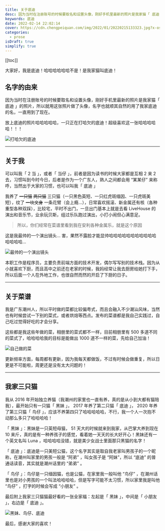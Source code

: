 ```yaml
---
title: 关于底迪
desc: 因为当时在注册账号的时候要取名和设置头像，刚好手机里最新的照片是我家猫「 底迪 」的照片，所以就用这张照片做了头像，名字也就顺其自然的用了我家底迪的名，一直用到了现在。
keywords: 底迪
date: 2022-02-14 22:02:14
cover: https://cdn.chengpeiquan.com/img/2022/01/20220215133323.jpg?x-oss-process=image/interlace,1
categories:
  - prose
isDraft: true
simplify: true
---
```


[[toc]]

大家好，我是底迪！哈哈哈哈哈哈不是！是我家猫叫底迪！

## 名字的由来

因为当时在注册账号的时候要取名和设置头像，刚好手机里最新的照片是我家猫「 底迪 」的照片，所以就用这张照片做了头像，名字也就顺其自然的用了我家底迪的名，一直用到了现在。

放上底迪的照片哈哈哈哈哈，一只正在打哈欠的底迪！超级喜欢这一张哈哈哈哈哈！！！

![打哈欠的底迪](https://cdn.chengpeiquan.com/img/2022/02/20220219160424.jpg?x-oss-process=image/interlace,1)

---

## 关于我

可以叫我「 2 当 」，或者「 当仔 」，前者是因为读书的时候大家都是互相 2 来 2 去，习惯叫到今时今日，后者是作为一个广东人，熟人之间都会用 “某某仔” 来称呼，当然出于大家的习惯，也可以叫我「 底迪 」

我养了 ~~一只猫~~ ~~两只猫~~ 三只猫（一只黑色英短、一只红虎斑缅因、一只虎斑美短），纹了 ~~一块文身~~ 一条花臂（会上瘾…），日常喜欢摇滚、新金属还有核（各种重型各种双踩），比较宅，平时不出门，一旦出门基本上就是去看 LiveHouse 的演出和音乐节，业余玩贝斯，组过乐队跑过演出，小打小闹但心满意足。

>所以，你们经常在菜谱里看到我在安利各种金属乐，就是这个原因

这是我最帅的一个演出镜头… 害，果然不露脸才能显帅哈哈哈哈哈哈哈哈哈哈哈哈哈哈哈…

![最帅的一个演出镜头](https://cdn.chengpeiquan.com/img/2021/02/20210218205909.jpg?x-oss-process=image/interlace,1)

本职工作是程序员，主要负责前端方面的技术开发，偶尔写写别的技术栈。因为从小就喜欢下厨，而且高中之前还在老家的时候，我妈经常让我去厨房给她打下手，所以后面一个人在外地工作，也很自然而然的开启了下厨的日子。

---

## 关于菜谱

我是广东潮州人，所以平时做的菜都比较偏粤式，而且会融入不少潮汕风味，当然也有时候尝试一下别的菜式，或者烘焙等西点。发布的菜谱都是我自己实践过，自己吃过觉得好吃的才会分享。

这些都是我这些年做的菜，相册里的菜式都不一样，目前相册里有 500 多道不同的菜式了，哈哈哈哈我的目标是能做出 1000 道不一样的菜，先给自己加油！

![自己做的菜](https://cdn.chengpeiquan.com/img/2021/02/20210218210634.jpg?x-oss-process=image/interlace,1)

更新频率方面，每周都有更新，因为我每天都做饭，不过有时候会做重复，所以日更是不可能啦，周更还是没有太大问题的！

---

## 我家三只猫

我从 2016 年开始独立养猫（我潮州的家里也一直有养，真的是从小到大都有猫陪我），最开始只有一只猫「 黑妹 」， 2017 年养了第二只猫「 底迪 」， 2020 年养了第三只猫「 鸟仔 」，应该不养第四只了哈哈哈哈哈，不行，我一个人一次抱不动那么多只了哈哈哈哈！

「 黑妹 」：黑妹是一只英短母猫， 51 天大的时候就来到我家，从巴掌大养到现在 10 来斤，真的是有一种养孩子的感觉，看着她一天天的长大好开心！黑妹还有一个英文名叫 Luna ，哈哈哈哈没错，就是美少女战士里面那只黑猫的名字！

「 底迪 」：底迪是一只美短公猫，这个名字其实是取自我老家叫男孩子的一个昵称，在潮州叫家里的男孩一般是 “阿弟” ，叫女孩子是 “阿妹”，所以 “底迪” 的普通话读音，其实就是潮州话里的 “弟弟” 。

「 鸟仔 」：鸟仔是一只缅因猫，也是公猫，在家里我一般叫他 “鸟仔” ，在潮州话里也是对小男孩的一个叫法哈哈哈哈，但是写字可能不太习惯，所以家里我是叫他 “鸟仔” ，打字的时候会写成 “小朋友” 。

最后附上我家三只猫猫最好看的一张全家福：左起是「 黑妹 」，中间是「 小朋友 」，右边是「 底迪 」。

![黑妹、鸟仔、底迪](https://cdn.chengpeiquan.com/img/2021/02/20210218211229.jpg?x-oss-process=image/interlace,1)

最后，感谢大家的喜欢！
